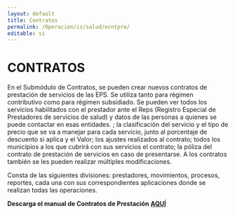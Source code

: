 ```yaml
---
layout: default
title: Contratos
permalink: /Operacion/is/salud/ecntpre/
editable: si
---
```


# CONTRATOS

En el Submódulo de Contratos, se pueden crear nuevos contratos de prestación de servicios de las EPS.  Se utiliza tanto para régimen contributivo como para régimen subsidiado.  Se pueden ver todos los servicios habilitados con el prestador ante el Reps (Registro Especial de Prestadores de servicios de salud) y datos de las personas a quienes se puede contactar en esas entidades. ; la clasificación del servicio y el tipo de precio que se va a manejar para cada servicio, junto al porcentaje de descuento si aplica y el Valor; los ajustes realizados al contrato;  todos los municipios a los que cubrirá con sus servicios el contrato;  la póliza del contrato de prestación de servicios en caso de presentarse.  A los contratos también se les pueden realizar múltiples modificaciones.  

Consta de las siguientes divisiones: prestadores, movimientos, procesos, reportes, cada una con sus correspondientes aplicaciones donde se realizan todas las operaciones.


**Descarga el manual de Contratos de Prestación** [**AQUÍ**](http://docs.oasiscom.com/Operacion/is/salud/ecntpre/contratos%20prestacion.pdf)

